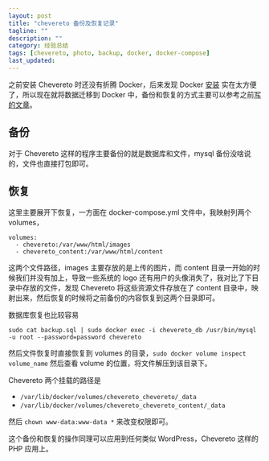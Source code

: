 ```yaml
---
layout: post
title: "chevereto 备份及恢复记录"
tagline: ""
description: ""
category: 经验总结
tags: [chevereto, photo, backup, docker, docker-compose]
last_updated:
---
```


之前安装 Chevereto 时还没有折腾 Docker，后来发现 Docker [安装](https://github.com/einverne/dockerfile/tree/master/chevereto) 实在太方便了，所以现在就将数据迁移到 Docker 中，备份和恢复的方式主要可以参考之前[写的文章](/post/2018/03/docker-related-backup.html)。

## 备份

对于 Chevereto 这样的程序主要备份的就是数据库和文件，mysql 备份没啥说的，文件也直接打包即可。


## 恢复
这里主要展开下恢复，一方面在 docker-compose.yml 文件中，我映射列两个 volumes，

    volumes:
      - chevereto:/var/www/html/images
      - chevereto_content:/var/www/html/content

这两个文件路径，images 主要存放的是上传的图片，而 content 目录一开始的时候我们并没有加上，导致一些系统的 logo 还有用户的头像消失了，我对比了下目录中存放的文件，发现 Chevereto 将这些资源文件存放在了 content 目录中，映射出来，然后恢复的时候将之前备份的内容恢复到这两个目录即可。

数据库恢复也比较容易

    sudo cat backup.sql | sudo docker exec -i chevereto_db /usr/bin/mysql -u root --password=password chevereto

然后文件恢复时直接恢复到 volumes 的目录，`sudo docker volume inspect volume_name` 然后查看 volume 的位置，将文件解压到该目录下。

Chevereto 两个挂载的路径是

- `/var/lib/docker/volumes/chevereto_chevereto/_data`
- `/var/lib/docker/volumes/chevereto_chevereto_content/_data`


然后 `chown www-data:www-data *` 来改变权限即可。

这个备份和恢复的操作同理可以应用到任何类似 WordPress，Chevereto 这样的 PHP 应用上。



